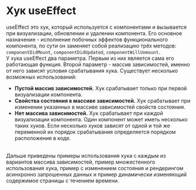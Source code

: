 # Хук useEffect
useEffect это хук, который используется с компонентами и вызывается при визуализации, обновлении и удалении компонента. Его основное назначение - исполнение побочных эффектов функционального компонента, по сути он заменяет собой реализацию трёх методов: `componentDidMount`, `componentDidUpdated`, `componentWillUnmount`. <br>
У хука useEffect два параметра. Первым из них является сама его работающая функция. Второй параметр - массив зависимостей, именно от него зависят условия срабатывания хука. Существует несколько возможных использований:
- **Пустой массив зависимостей.** Хук срабатывает только при первой визуализации компонента.
- **Свойства состояния в массиве зависимостей.** Хук срабатывает при изменении указанных в массиве зависимостей свойств состояния.
- **Нет массива зависимостей.** Хук срабатывает при каждой визуализации компонента.
Один компонент может иметь несколько таких хуков. Если несколько хуков зависят от одной и той же переменной их порядок срабатывания определяется порядком расположения в коде.<br>
<br>
Дальше приведены примеры использования хука с каждым из вариантов массива зависимостей, пример множестенного использования хука, пример с изменением состояния и рендерингом асинхронно запрошенных данных и пример динамически изменяющий содержимое страницы с течением времени.
